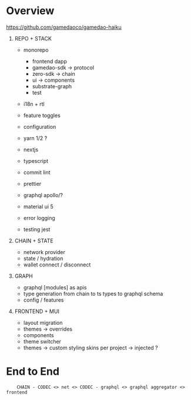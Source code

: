 # Overview

https://github.com/gamedaoco/gamedao-haiku

1. REPO + STACK
	- monorepo
		- frontend dapp
		- gamedao-sdk -> protocol
		- zero-sdk -> chain
		- ui -> components
		- substrate-graph
		- test

	- i18n + rtl
    - feature toggles
    - configuration

	- yarn 1/2 ?
	- nextjs
	- typescript
	- commit lint
	- prettier
	- graphql apollo/?
	- material ui 5

	- error logging

	- testing jest

2. CHAIN + STATE
	- network provider
	- state / hydration
	- wallet connect / disconnect

3. GRAPH
	- graphql [modules] as apis
	- type generation from chain to ts types to graphql schema
	- config / features

4. FRONTEND + MUI
	- layout migration
	- themes -> overrides
	- components
	- theme switcher
	- themes -> custom styling skins per project -> injected ?

# End to End

```
	CHAIN - CODEC <> net <> CODEC - graphql <> graphql aggregator <> frontend
```